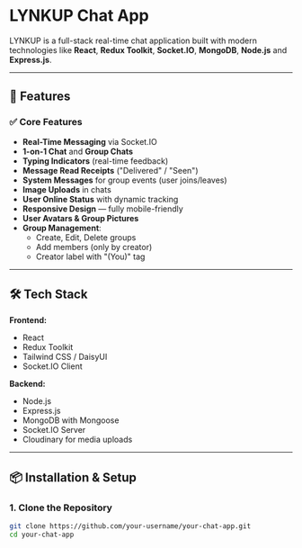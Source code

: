 # LYNKUP Chat App

LYNKUP is a full-stack real-time chat application built with modern technologies like **React**, **Redux Toolkit**, **Socket.IO**, **MongoDB**, **Node.js** and **Express.js**.

---

## 🚀 Features

### ✅ Core Features
- **Real-Time Messaging** via Socket.IO
- **1-on-1 Chat** and **Group Chats**
- **Typing Indicators** (real-time feedback)
- **Message Read Receipts** ("Delivered" / "Seen")
- **System Messages** for group events (user joins/leaves)
- **Image Uploads** in chats
- **User Online Status** with dynamic tracking
- **Responsive Design** — fully mobile-friendly
- **User Avatars & Group Pictures**
- **Group Management**:
  - Create, Edit, Delete groups
  - Add members (only by creator)
  - Creator label with "(You)" tag

---

## 🛠️ Tech Stack

**Frontend:**
- React
- Redux Toolkit
- Tailwind CSS / DaisyUI
- Socket.IO Client

**Backend:**
- Node.js
- Express.js
- MongoDB with Mongoose
- Socket.IO Server
- Cloudinary for media uploads

---

## 📦 Installation & Setup

### 1. Clone the Repository

```bash
git clone https://github.com/your-username/your-chat-app.git
cd your-chat-app
